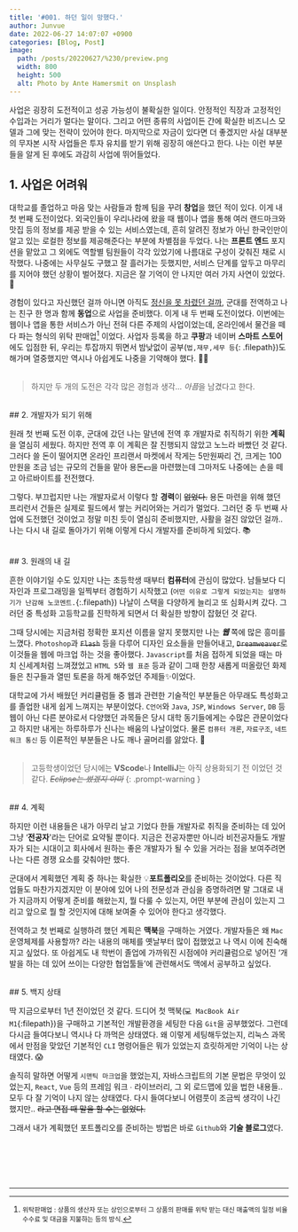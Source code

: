```yaml
---
title: '#001. 하던 일이 망했다.'
author: Junvue
date: 2022-06-27 14:07:07 +0900
categories: [Blog, Post]
image:
  path: /posts/20220627/%230/preview.png
  width: 800
  height: 500
  alt: Photo by Ante Hamersmit on Unsplash
---
```


사업은 굉장히 도전적이고 성공 가능성이 불확실한 일이다. 안정적인 직장과 고정적인 수입과는 거리가 멀다는 말이다. 그리고 어떤 종류의 사업이든 간에 확실한 비즈니스 모델과 그에 맞는 전략이 있어야 한다. 마지막으로 자금이 있다면 더 좋겠지만 사실 대부분의 무자본 시작 사업들은 투자 유치를 받기 위해 굉장히 애쓴다고 한다. 나는 이런 부분들을 알게 된 후에도 과감히 사업에 뛰어들었다.

## 1. 사업은 어려워

대학교를 졸업하고 마음 맞는 사람들과 함께 팀을 꾸려 **창업**을 했던 적이 있다. 이게 내 첫 번째 도전이었다. 외국인들이 우리나라에 왔을 때 웹이나 앱을 통해 여러 랜드마크와 맛집 등의 정보를 제공 받을 수 있는 서비스였는데, 흔히 알려진 정보가 아닌 한국인만이 알고 있는 로컬한 정보를 제공해준다는 부분에 차별점을 두었다. 나는 **프론트 엔드** 포지션을 맡았고 그 외에도 역할별 팀원들이 각각 있었기에 나름대로 구성이 갖춰진 채로 시작했다. 나중에는 사무실도 구했고 잘 흘러가는 듯했지만, 서비스 단계를 앞두고 마무리를 지어야 했던 상황이 벌어졌다. 지금은 잘 기억이 안 나지만 여러 가지 사연이 있었다. 🥲

경험이 있다고 자신했던 걸까 아니면 아직도 <u>정신을 못 차렸던 걸까</u>, 군대를 전역하고 나는 친구 한 명과 함께 **동업**으로 사업을 준비했다. 이게 내 두 번째 도전이었다. 이번에는 웹이나 앱을 통한 서비스가 아닌 전혀 다른 주제의 사업이었는데, 온라인에서 물건을 떼다 파는 형식의 위탁 판매업[^fnt1] 이었다. 사업자 등록을 하고 **쿠팡**과 네이버 **스마트 스토어**에도 입점한 뒤, 우리는 투잡까지 뛰면서 밤낮없이 공부(`법,재무,세무 등`{: .filepath})도 해가며 열중했지만 역시나 아쉽게도 나중을 기약해야 했다. 💪🏻
<br /><br />

> 하지만 두 개의 도전은 각각 많은 경험과 생각... <i>아픔</i>을 남겼다고 한다.

<br />
## 2. 개발자가 되기 위해

원래 첫 번째 도전 이후, 군대에 갔던 나는 말년에 전역 후 개발자로 취직하기 위한 **계획**을 열심히 세웠다. 하지만 전역 후 이 계획은 잘 진행되지 않았고 노느라 바빴던 것 같다. 그러다 쓸 돈이 떨어지면 온라인 프리랜서 마켓에서 작게는 5만원짜리 건, 크게는 100만원을 조금 넘는 규모의 건들을 맡아 용돈💵을 마련했는데 그마저도 나중에는 손을 떼고 아르바이트를 전전했다.

그렇다. 부끄럽지만 나는 개발자로서 이렇다 할 **경력**이 ~~없었다.~~ 용돈 마련을 위해 했던 프리런서 건들은 실제로 필드에서 쌓는 커리어와는 거리가 멀었다. 그러던 중 두 번째 사업에 도전했던 것이었고 정말 미친 듯이 열심히 준비했지만, 사활을 걸진 않았던 걸까.. 나는 다시 내 길로 돌아가기 위해 이렇게 다시 개발자를 준비하게 되었다. 📚

<br />
## 3. 원래의 내 길

흔한 이야기일 수도 있지만 나는 초등학생 때부터 **컴퓨터**에 관심이 많았다. 남들보다 디자인과 프로그래밍을 일찍부터 경험하기 시작했고 (`어떤 이유로 그렇게 되었는지는 설명하기가 난감해 노코멘트.`{:.filepath}) 나날이 스택을 다양하게 늘리고 또 심화시켜 갔다. 그러던 중 특성화 고등학교를 진학하게 되면서 더 확실한 방향이 잡혔던 것 같다.

그때 당시에는 지금처럼 정확한 포지션 이름을 알지 못했지만 나는 **_웹_** 쪽에 많은 흥미를 느꼈다. `Photoshop`과 ~~`Flash`~~ 등을 다루어 디자인 요소들을 만들어내고, ~~`Dreamweaver`~~로 이것들을 웹에 마크업 하는 것을 좋아했다. `Javascript`를 처음 접하게 되었을 때는 마치 신세계처럼 느껴졌었고 `HTML 5`와 `웹 표준` 등과 같이 그때 한창 새롭게 떠올랐던 화제들은 친구들과 열띤 토론을 하게 해주었던 주제들✨이었다.

대학교에 가서 배웠던 커리큘럼들 중 웹과 관련한 기술적인 부분들은 아무래도 특성화고를 졸업한 내게 쉽게 느껴지는 부분이었다. `C언어`와 `Java`, `JSP`, `Windows Server`, `DB` 등 웹이 아닌 다른 분야로서 다양했던 과목들은 당시 대학 동기들에게는 수많은 관문이었다고 하지만 내게는 하루하루가 신나는 배움의 나날이었다. 물론 `컴퓨터 개론`, `자료구조`, `네트워크 통신` 등 이론적인 부분들은 나도 깨나 골머리를 앓았다. 🤮
<br /><br />

> 고등학생이었던 당시에는 **VScode**나 **IntelliJ**는 아직 상용화되기 전 이었던 것 같다. _~~Eclipse는 썼겠지 아마~~_
{: .prompt-warning }
<br />
## 4. 계획

하지만 이런 내용들은 내가 아무리 날고 기었다 한들 개발자로 취직을 준비하는 데 있어 그냥 ‘**전공자**'라는 단어로 요약될 뿐이다. 지금은 전공자뿐만 아니라 비전공자들도 개발자가 되는 시대이고 회사에서 원하는 좋은 개발자가 될 수 있을 거라는 점을 보여주려면 나는 다른 경쟁 요소를 갖춰야만 했다.

군대에서 계획했던 계획 중 하나는 확실한 💡**포트폴리오**를 준비하는 것이었다. 다른 직업들도 마찬가지겠지만 이 분야에 있어 나의 전문성과 관심을 증명하려면 말 그대로 내가 지금까지 어떻게 준비를 해왔는지, 뭘 다룰 수 있는지, 어떤 부분에 관심이 있는지 그리고 앞으로 뭘 할 것인지에 대해 보여줄 수 있어야 한다고 생각했다.

전역하고 첫 번째로 실행하려 했던 계획은 **맥북**을 구매하는 거였다. 개발자들은 왜 `Mac` 운영체제를 사용할까? 라는 내용의 매체를 옛날부터 많이 접했었고 나 역시 이에 친숙해지고 싶었다. 또 아쉽게도 내 학번이 졸업에 가까워진 시점에야 커리큘럼으로 넣어진 ‘개발을 하는 데 있어 쓰이는 다양한 협업툴들’에 관련해서도 맥에서 공부하고 싶었다.

<br />
## 5. 백지 상태

딱 지금으로부터 1년 전이었던 것 같다. 드디어 첫 맥북(`💻 MacBook Air M1`{:filepath})을 구매하고 기본적인 개발환경을 세팅한 다음 `Git`을 공부했었다. 그런데 다시금 들여다보니 역시나 다 까먹은 상태였다. 왜 이렇게 세팅해두었는지, 리눅스 과목에서 만점을 맞았던 기본적인 `CLI` 명령어들은 뭐가 있었는지 흐릿하게만 기억이 나는 상태였다. 😱

솔직히 말하면 어떻게 `시맨틱 마크업`을 했었는지, 자바스크립트의 기본 문법은 무엇이 있었는지, `React`, `Vue` 등의 프레임 워크 ∙ 라이브러리, 그 외 로드맵에 있을 법한 내용들.. 모두 다 잘 기억이 나지 않는 상태였다. 다시 들여다보니 어렴풋이 조금씩 생각이 나긴 했지만.. ~~라고 면접 때 말을 할 수는 없었다.~~

그래서 내가 계획했던 포트폴리오를 준비하는 방법은 바로 `Github`와 **기술 블로그**였다.
<br /><br /><br /><br /><br /><br />

---
[^fnt1]:<small>위탁판매업 : 상품의 생산자 또는 상인으로부터 그 상품의 판매를 위탁 받는 대신 매출액의 일정 비율 수수료 및 대금을 지불하는 등의 방식.</small>